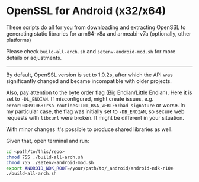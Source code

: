 # OpenSSL for Android (x32/x64)



These scripts do all for you from downloading and extracting OpenSSL to
generating static libraries for arm64-v8a and armeabi-v7a (optionally, other platforms)

Please check `build-all-arch.sh` and `setenv-android-mod.sh` for more details or adjustments.

---

By default, OpenSSL version is set to 1.0.2s, after which the API was significantly changed
and became incompatible with older projects.

Also, pay attention to the byte order flag (Big Endian/Little Endian). Here it is set to `-DL_ENDIAN`.
If misconfigured, might create issues, e.g. `error:04091068:rsa routines:INT_RSA_VERIFY:bad signature`
or worse. In my particular case, the flag was initially set to `-DB_ENDIAN`, so secure web requests
with `libcurl` were broken. It might be different in your situation.

With minor changes it's possible to produce shared libraries as well.

Given that, open terminal and run:

```sh
cd <path/to/this/repo>
chmod 755 ./build-all-arch.sh
chmod 755 ./setenv-android-mod.sh
export ANDROID_NDK_ROOT=/your/path/to/_android/android-ndk-r10e
./build-all-arch.sh
```

